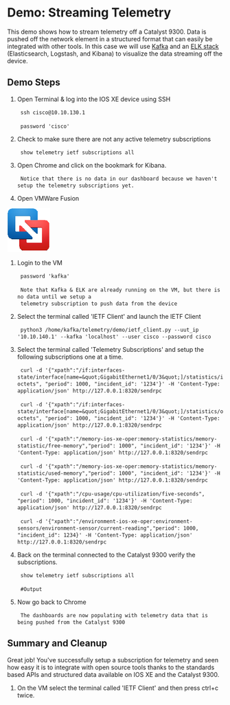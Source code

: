 # Demo: Streaming Telemetry 

This demo shows how to stream telemetry off a Catalyst 9300. Data is pushed off the network element in a structured format that can easily be integrated with other tools. In this case we will use [Kafka](https://kafka.apache.org/) and an [ELK stack](https://www.elastic.co/products) (Elasticsearch, Logstash, and Kibana) to visualize the data streaming off the device.

## Demo Steps

1. Open Terminal & log into the IOS XE device using SSH

        ssh cisco@10.10.130.1

        password 'cisco'
    
1. Check to make sure there are not any active telemetry subscriptions

        show telemetry ietf subscriptions all
    
1. Open Chrome and click on the bookmark for Kibana.

        Notice that there is no data in our dashboard because we haven't setup the telemetry subscriptions yet.

1. Open VMWare Fusion

![](https://github.com/CiscoDevNet/clus2017_iosxe_demo_booth/blob/master/demo_StreamingTelemetry/images/vmware_fusion_icon.png)

1. Login to the VM  

        password 'kafka'
        
        Note that Kafka & ELK are already running on the VM, but there is no data until we setup a 
        telemetry subscription to push data from the device
    
1. Select the terminal called 'IETF Client' and launch the IETF Client

        python3 /home/kafka/telemetry/demo/ietf_client.py --uut_ip '10.10.140.1' --kafka 'localhost' --user cisco --password cisco
    
1. Select the terminal called 'Telemetry Subscriptions' and setup the following subscriptions one at a time.  

        curl -d '{"xpath":"/if:interfaces-state/interface[name=&quot;GigabitEthernet1/0/3&quot;]/statistics/in-octets", "period": 1000, "incident_id": '1234'}' -H 'Content-Type: application/json' http://127.0.0.1:8320/sendrpc

        curl -d '{"xpath":"/if:interfaces-state/interface[name=&quot;GigabitEthernet1/0/3&quot;]/statistics/out-octets", "period": 1000, "incident_id": '1234'}' -H 'Content-Type: application/json' http://127.0.0.1:8320/sendrpc

        curl -d '{"xpath":"/memory-ios-xe-oper:memory-statistics/memory-statistic/free-memory","period": 1000", "incident_id": '1234'}' -H 'Content-Type: application/json' http://127.0.0.1:8320/sendrpc

        curl -d '{"xpath":"/memory-ios-xe-oper:memory-statistics/memory-statistic/used-memory","period": 1000", "incident_id": '1234'}' -H 'Content-Type: application/json' http://127.0.0.1:8320/sendrpc

        curl -d '{"xpath":"/cpu-usage/cpu-utilization/five-seconds", "period": 1000, "incident_id": '1234'}' -H 'Content-Type: application/json' http://127.0.0.1:8320/sendrpc

        curl -d '{"xpath":"/environment-ios-xe-oper:environment-sensors/environment-sensor/current-reading","period": 1000,  "incident_id": 1234}' -H 'Content-Type: application/json' http://127.0.0.1:8320/sendrpc  
    
1. Back on the terminal connected to the Catalyst 9300 verify the subscriptions.

        show telemetry ietf subscriptions all

        #Output 

1. Now go back to Chrome

        The dashboards are now populating with telemetry data that is being pushed from the Catalyst 9300
    
## Summary and Cleanup

Great job! You've successfully setup a subscription for telemetry and seen how easy it is to integrate with open source tools thanks to the standards based APIs and structured data available on IOS XE and the Catalyst 9300.

1. On the VM select the terminal called 'IETF Client' and then press ctrl+c twice.
